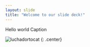 ```yaml
---
layout: slide
title: "Welcome to our slide deck!"
---
```


Hello world Caption

![luchadortocat](https://octodex.github.com/images/luchadortocat.png)
{: .center}
